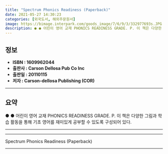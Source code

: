 ```yaml
---
title: "Spectrum Phonics Readiness (Paperback)"
date: 2021-05-27 14:30:23
categories: [외국도서, 해외주문원서]
image: https://bimage.interpark.com/goods_image/7/6/9/3/332977693s.JPG
description: ● ● 어린이 영어 교재 PHONICS READINESS GRADE. P. 이 책은 다양한 그림과 학습 활동을 통해 기초 영어를 재미있게 공부할 수 있도록 구성되어 있다.
---
```


## **정보**

- **ISBN : 1609962044**
- **출판사 : Carson Dellosa Pub Co Inc**
- **출판일 : 20110115**
- **저자 : Carson-dellosa Publishing (COR)**

------



## **요약**

●  ●  어린이 영어 교재 PHONICS READINESS GRADE. P. 이 책은 다양한 그림과 학습 활동을 통해 기초 영어를 재미있게 공부할 수 있도록 구성되어 있다.

------



------


Spectrum Phonics Readiness (Paperback) 

------


